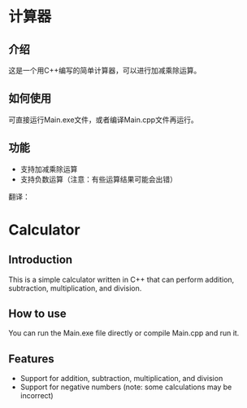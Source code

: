 # 计算器

## 介绍

这是一个用C++编写的简单计算器，可以进行加减乘除运算。

## 如何使用
可直接运行Main.exe文件，或者编译Main.cpp文件再运行。

## 功能
- 支持加减乘除运算
- 支持负数运算（注意：有些运算结果可能会出错）

翻译：
# Calculator

## Introduction

This is a simple calculator written in C++ that can perform addition, subtraction, multiplication, and division.

## How to use
You can run the Main.exe file directly or compile Main.cpp and run it.

## Features
- Support for addition, subtraction, multiplication, and division
- Support for negative numbers (note: some calculations may be incorrect)